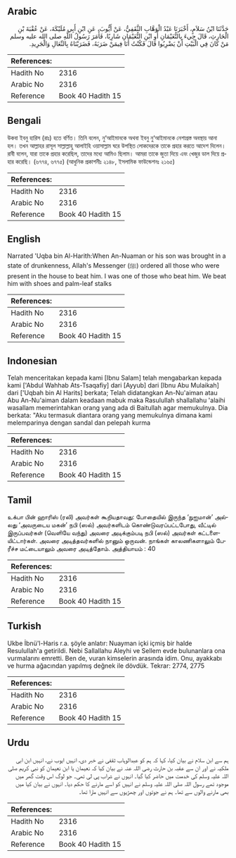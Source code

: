## Arabic


<div dir="rtl" lang="ar" style={{fontSize:'larger',backgroundColor:'#f8f9fa',padding:20}}>
حَدَّثَنَا ابْنُ سَلاَمٍ، أَخْبَرَنَا عَبْدُ الْوَهَّابِ الثَّقَفِيُّ، عَنْ أَيُّوبَ، عَنِ ابْنِ أَبِي مُلَيْكَةَ، عَنْ عُقْبَةَ بْنِ الْحَارِثِ، قَالَ جِيءَ بِالنُّعَيْمَانِ أَوِ ابْنِ النُّعَيْمَانِ شَارِبًا، فَأَمَرَ رَسُولُ اللَّهِ صلى الله عليه وسلم مَنْ كَانَ فِي الْبَيْتِ أَنْ يَضْرِبُوا قَالَ فَكُنْتُ أَنَا فِيمَنْ ضَرَبَهُ، فَضَرَبْنَاهُ بِالنِّعَالِ وَالْجَرِيدِ‏.‏
</div>
<div style={{backgroundColor:'#f8f9fa',padding:20, marginBottom: 10}}><table> <thead> <tr> <th>References:</th> <th></th> </tr> </thead> <tbody><tr><td>Hadith No</td><td>2316</td></tr><tr><td>Arabic No</td><td>2316</td></tr><tr><td>Reference</td><td>Book 40 Hadith 15</td></tr></tbody></table></div>

## Bengali


<div dir="ltr" lang="bn" style={{fontSize:'larger',backgroundColor:'#f8f9fa',padding:20}}>
উকবা ইবনু হারিস (রাঃ) হতে বর্ণিত। তিনি বলেন, নু‘আইমানকে অথবা ইবনু নু‘আইমানকে নেশাগ্রস্ত অবস্থায় আনা হল। তখন আল্লাহর রাসূল সাল্লাল্লাহু আলাইহি ওয়াসাল্লাম ঘরে উপস্থিত লোকদেরকে তাকে প্রহার করতে আদেশ দিলেন। রাবী বলেন, যারা তাকে প্রহার করেছিল, তাদের মধ্যে আমিও ছিলাম। আমরা তাকে জুতা দিয়ে এবং খেজুর ডাল দিয়ে প্রহার করেছি। (৬৭৭৪, ৬৭৭৫) (আধুনিক প্রকাশনীঃ ২১৪৮, ইসলামিক ফাউন্ডেশনঃ ২১৬৫)
</div>
<div style={{backgroundColor:'#f8f9fa',padding:20, marginBottom: 10}}><table> <thead> <tr> <th>References:</th> <th></th> </tr> </thead> <tbody><tr><td>Hadith No</td><td>2316</td></tr><tr><td>Arabic No</td><td>2316</td></tr><tr><td>Reference</td><td>Book 40 Hadith 15</td></tr></tbody></table></div>

## English


<div dir="ltr" lang="en" style={{fontSize:'larger',backgroundColor:'#f8f9fa',padding:20}}>
Narrated 'Uqba bin Al-Harith:When An-Nuaman or his son was brought in a state of drunkenness, Allah's Messenger (ﷺ) ordered all those who were present in the house to beat him. I was one of those who beat him. We beat him with shoes and palm-leaf stalks
</div>
<div style={{backgroundColor:'#f8f9fa',padding:20, marginBottom: 10}}><table> <thead> <tr> <th>References:</th> <th></th> </tr> </thead> <tbody><tr><td>Hadith No</td><td>2316</td></tr><tr><td>Arabic No</td><td>2316</td></tr><tr><td>Reference</td><td>Book 40 Hadith 15</td></tr></tbody></table></div>

## Indonesian


<div dir="ltr" lang="id" style={{fontSize:'larger',backgroundColor:'#f8f9fa',padding:20}}>
Telah menceritakan kepada kami [Ibnu Salam] telah mengabarkan kepada kami ['Abdul Wahhab Ats-Tsaqafiy] dari [Ayyub] dari [Ibnu Abu Mulaikah] dari ['Uqbah bin Al Harits] berkata; Telah didatangkan An-Nu'aiman atau Abu An-Nu'aiman dalam keadaan mabuk maka Rasulullah shallallahu 'alaihi wasallam memerintahkan orang yang ada di Baitullah agar memukulnya. Dia berkata: "Aku termasuk diantara orang yang memukulnya dimana kami melemparinya dengan sandal dan pelepah kurma
</div>
<div style={{backgroundColor:'#f8f9fa',padding:20, marginBottom: 10}}><table> <thead> <tr> <th>References:</th> <th></th> </tr> </thead> <tbody><tr><td>Hadith No</td><td>2316</td></tr><tr><td>Arabic No</td><td>2316</td></tr><tr><td>Reference</td><td>Book 40 Hadith 15</td></tr></tbody></table></div>

## Tamil


<div dir="ltr" lang="ta" style={{fontSize:'larger',backgroundColor:'#f8f9fa',padding:20}}>
உக்பா பின் ஹாரிஸ் (ரலி) அவர்கள் கூறியதாவது: போதையில் இருந்த ‘நுஐமான்’ அல்லது ‘அவருடைய மகன்’ நபி (ஸல்) அவர்களிடம் கொண்டுவரப்பட்டபோது, வீட்டில் இருப்பவர்கள் (வெளியே வந்து) அவரை அடிக்கும்படி நபி (ஸல்) அவர்கள் கட்டளையிட்டார்கள். அவரை அடித்தவர்களில் நானும் ஒருவன். நாங்கள் காலணிகளாலும் பேரீச்ச மட்டையாலும் அவரை அடித்தோம். அத்தியாயம் : 40
</div>
<div style={{backgroundColor:'#f8f9fa',padding:20, marginBottom: 10}}><table> <thead> <tr> <th>References:</th> <th></th> </tr> </thead> <tbody><tr><td>Hadith No</td><td>2316</td></tr><tr><td>Arabic No</td><td>2316</td></tr><tr><td>Reference</td><td>Book 40 Hadith 15</td></tr></tbody></table></div>

## Turkish


<div dir="ltr" lang="tr" style={{fontSize:'larger',backgroundColor:'#f8f9fa',padding:20}}>
Ukbe İbnü'l-Haris r.a. şöyle anlatır: Nuayman içki içmiş bir halde ResuluIlah'a getirildi. Nebi Sallallahu Aleyhi ve Sellem evde bulunanlara ona vurmalarını emretti. Ben de, vuran kimselerin arasında idim. Onu, ayakkabı ve hurma ağacından yapılmış değnek ile dövdük. Tekrar: 2774, 2775
</div>
<div style={{backgroundColor:'#f8f9fa',padding:20, marginBottom: 10}}><table> <thead> <tr> <th>References:</th> <th></th> </tr> </thead> <tbody><tr><td>Hadith No</td><td>2316</td></tr><tr><td>Arabic No</td><td>2316</td></tr><tr><td>Reference</td><td>Book 40 Hadith 15</td></tr></tbody></table></div>

## Urdu


<div dir="rtl" lang="ur" style={{fontSize:'larger',backgroundColor:'#f8f9fa',padding:20}}>
ہم سے ابن سلام نے بیان کیا، کہا کہ ہم کو عبدالوہاب ثقفی نے خبر دی، انہیں ایوب نے، انہیں ابن ابی ملکیہ نے اور ان سے عقبہ بن حارث رضی اللہ عنہ نے بیان کیا کہ نعیمان یا ابن نعیمان کو نبی کریم صلی اللہ علیہ وسلم کی خدمت میں حاضر کیا گیا۔ انہوں نے شراب پی لی تھی۔ جو لوگ اس وقت گھر میں موجود تھے رسول اللہ صلی اللہ علیہ وسلم نے انہیں کو اسے مارنے کا حکم دیا۔ انہوں نے بیان کیا میں بھی مارنے والوں سے تھا۔ ہم نے جوتوں اور چھڑیوں سے انہیں مارا تھا۔
</div>
<div style={{backgroundColor:'#f8f9fa',padding:20, marginBottom: 10}}><table> <thead> <tr> <th>References:</th> <th></th> </tr> </thead> <tbody><tr><td>Hadith No</td><td>2316</td></tr><tr><td>Arabic No</td><td>2316</td></tr><tr><td>Reference</td><td>Book 40 Hadith 15</td></tr></tbody></table></div>